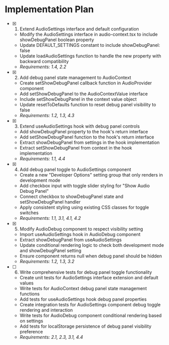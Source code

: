 # Implementation Plan

- [x] 1. Extend AudioSettings interface and default configuration

  - Modify the AudioSettings interface in audio-context.tsx to include showDebugPanel boolean property
  - Update DEFAULT_SETTINGS constant to include showDebugPanel: false
  - Update loadAudioSettings function to handle the new property with backward compatibility
  - _Requirements: 1.4, 2.2_

- [x] 2. Add debug panel state management to AudioContext


  - Create setShowDebugPanel callback function in AudioProvider component
  - Add setShowDebugPanel to the AudioContextValue interface
  - Include setShowDebugPanel in the context value object
  - Update resetToDefaults function to reset debug panel visibility to false
  - _Requirements: 1.2, 1.3, 4.3_

- [x] 3. Extend useAudioSettings hook with debug panel controls


  - Add showDebugPanel property to the hook's return interface
  - Add setShowDebugPanel function to the hook's return interface
  - Extract showDebugPanel from settings in the hook implementation
  - Extract setShowDebugPanel from context in the hook implementation
  - _Requirements: 1.1, 4.4_

- [x] 4. Add debug panel toggle to AudioSettings component


  - Create a new "Developer Options" setting group that only renders in development mode
  - Add checkbox input with toggle slider styling for "Show Audio Debug Panel"
  - Connect checkbox to showDebugPanel state and setShowDebugPanel handler
  - Apply consistent styling using existing CSS classes for toggle switches
  - _Requirements: 1.1, 3.1, 4.1, 4.2_

- [x] 5. Modify AudioDebug component to respect visibility setting


  - Import useAudioSettings hook in AudioDebug component
  - Extract showDebugPanel from useAudioSettings
  - Update conditional rendering logic to check both development mode and showDebugPanel setting
  - Ensure component returns null when debug panel should be hidden
  - _Requirements: 1.2, 1.3, 3.2_

- [ ] 6. Write comprehensive tests for debug panel toggle functionality




  - Create unit tests for AudioSettings interface extension and default values
  - Write tests for AudioContext debug panel state management functions
  - Add tests for useAudioSettings hook debug panel properties
  - Create integration tests for AudioSettings component debug toggle rendering and interaction
  - Write tests for AudioDebug component conditional rendering based on settings
  - Add tests for localStorage persistence of debug panel visibility preference
  - _Requirements: 2.1, 2.3, 3.1, 4.4_